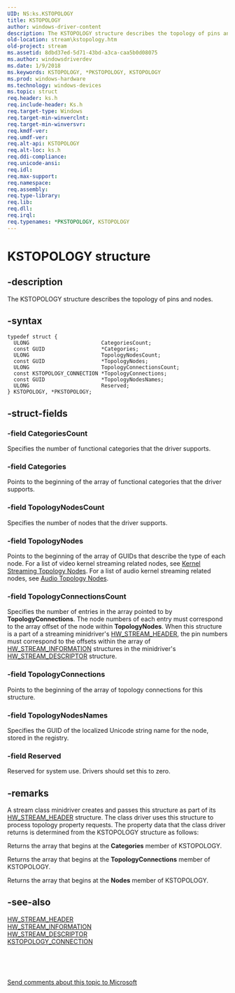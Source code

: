 ```yaml
---
UID: NS:ks.KSTOPOLOGY
title: KSTOPOLOGY
author: windows-driver-content
description: The KSTOPOLOGY structure describes the topology of pins and nodes.
old-location: stream\kstopology.htm
old-project: stream
ms.assetid: 8dbd37ed-5d71-43bd-a3ca-caa5b0d08075
ms.author: windowsdriverdev
ms.date: 1/9/2018
ms.keywords: KSTOPOLOGY, *PKSTOPOLOGY, KSTOPOLOGY
ms.prod: windows-hardware
ms.technology: windows-devices
ms.topic: struct
req.header: ks.h
req.include-header: Ks.h
req.target-type: Windows
req.target-min-winverclnt: 
req.target-min-winversvr: 
req.kmdf-ver: 
req.umdf-ver: 
req.alt-api: KSTOPOLOGY
req.alt-loc: ks.h
req.ddi-compliance: 
req.unicode-ansi: 
req.idl: 
req.max-support: 
req.namespace: 
req.assembly: 
req.type-library: 
req.lib: 
req.dll: 
req.irql: 
req.typenames: *PKSTOPOLOGY, KSTOPOLOGY
---
```


# KSTOPOLOGY structure



## -description
The KSTOPOLOGY structure describes the topology of pins and nodes.



## -syntax

````
typedef struct {
  ULONG                       CategoriesCount;
  const GUID                  *Categories;
  ULONG                       TopologyNodesCount;
  const GUID                  *TopologyNodes;
  ULONG                       TopologyConnectionsCount;
  const KSTOPOLOGY_CONNECTION *TopologyConnections;
  const GUID                  *TopologyNodesNames;
  ULONG                       Reserved;
} KSTOPOLOGY, *PKSTOPOLOGY;
````


## -struct-fields

### -field CategoriesCount

Specifies the number of functional categories that the driver supports.


### -field Categories

Points to the beginning of the array of functional categories that the driver supports.


### -field TopologyNodesCount

Specifies the number of nodes that the driver supports.


### -field TopologyNodes

Points to the beginning of the array of GUIDs that describe the type of each node. For a list of video kernel streaming related nodes, see <a href="https://msdn.microsoft.com/library/windows/hardware/ff560886">Kernel Streaming Topology Nodes</a>. For a list of audio kernel streaming related nodes, see <a href="https://msdn.microsoft.com/library/windows/hardware/ff536219">Audio Topology Nodes</a>.


### -field TopologyConnectionsCount

Specifies the number of entries in the array pointed to by <b>TopologyConnections</b>. The node numbers of each entry must correspond to the array offset of the node within <b>TopologyNodes</b>. When this structure is a part of a streaming minidriver's <a href="..\strmini\ns-strmini-_hw_stream_header.md">HW_STREAM_HEADER</a>, the pin numbers must correspond to the offsets within the array of <a href="..\strmini\ns-strmini-_hw_stream_information.md">HW_STREAM_INFORMATION</a> structures in the minidriver's <a href="..\strmini\ns-strmini-_hw_stream_descriptor.md">HW_STREAM_DESCRIPTOR</a> structure.


### -field TopologyConnections

Points to the beginning of the array of topology connections for this structure.


### -field TopologyNodesNames

Specifies the GUID of the localized Unicode string name for the node, stored in the registry.


### -field Reserved

Reserved for system use. Drivers should set this to zero.


## -remarks
A stream class minidriver creates and passes this structure as part of its <a href="..\strmini\ns-strmini-_hw_stream_header.md">HW_STREAM_HEADER</a> structure. The class driver uses this structure to process topology property requests. The property data that the class driver returns is determined from the KSTOPOLOGY structure as follows:



Returns the array that begins at the <b>Categories</b> member of KSTOPOLOGY.

Returns the array that begins at the <b>TopologyConnections</b> member of KSTOPOLOGY.

Returns the array that begins at the <b>Nodes</b> member of KSTOPOLOGY.


## -see-also
<dl>
<dt>
<a href="..\strmini\ns-strmini-_hw_stream_header.md">HW_STREAM_HEADER</a>
</dt>
<dt>
<a href="..\strmini\ns-strmini-_hw_stream_information.md">HW_STREAM_INFORMATION</a>
</dt>
<dt>
<a href="..\strmini\ns-strmini-_hw_stream_descriptor.md">HW_STREAM_DESCRIPTOR</a>
</dt>
<dt>
<a href="..\ks\ns-ks-kstopology_connection.md">KSTOPOLOGY_CONNECTION</a>
</dt>
</dl>
 

 

<a href="mailto:wsddocfb@microsoft.com?subject=Documentation%20feedback [stream\stream]:%20KSTOPOLOGY structure%20 RELEASE:%20(1/9/2018)&amp;body=%0A%0APRIVACY STATEMENT%0A%0AWe use your feedback to improve the documentation. We don't use your email address for any other purpose, and we'll remove your email address from our system after the issue that you're reporting is fixed. While we're working to fix this issue, we might send you an email message to ask for more info. Later, we might also send you an email message to let you know that we've addressed your feedback.%0A%0AFor more info about Microsoft's privacy policy, see http://privacy.microsoft.com/en-us/default.aspx." title="Send comments about this topic to Microsoft">Send comments about this topic to Microsoft</a>

